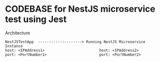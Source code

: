 # CODEBASE for NestJS microservice test using Jest

Architecture
```                                        
NestJSTestApp  --------------------> Running NestJS Microservice Instance
host: <IPAddress1>                         host: <IPAddress2> 
port: <PortNumber1>                        port: <PortNumber2>
```